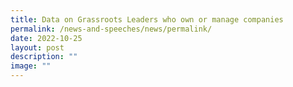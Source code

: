 ```yaml
---
title: Data on Grassroots Leaders who own or manage companies
permalink: /news-and-speeches/news/permalink/
date: 2022-10-25
layout: post
description: ""
image: ""
---
```

